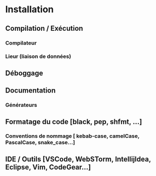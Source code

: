 # Installation

## Compilation / Exécution 
### Compilateur
### Lieur (liaison de données)

## Déboggage
## Documentation
### Générateurs

## Formatage du code [black, pep, shfmt, ...]
### Conventions de nommage [ kebab-case, camelCase, PascalCase, snake_case...]

## IDE / Outils [VSCode, WebSTorm, IntellijIdea, Eclipse, Vim, CodeGear...]

